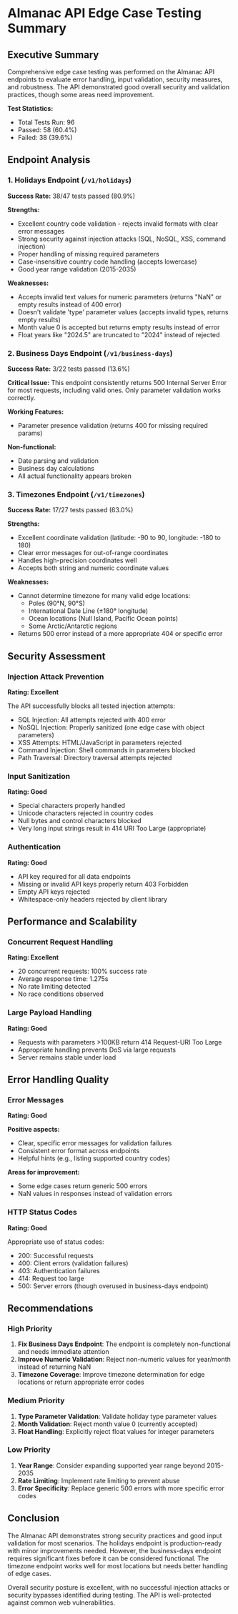 # Almanac API Edge Case Testing Summary

## Executive Summary

Comprehensive edge case testing was performed on the Almanac API endpoints to evaluate error handling, input validation, security measures, and robustness. The API demonstrated good overall security and validation practices, though some areas need improvement.

**Test Statistics:**
- Total Tests Run: 96
- Passed: 58 (60.4%)
- Failed: 38 (39.6%)

## Endpoint Analysis

### 1. Holidays Endpoint (`/v1/holidays`)
**Success Rate:** 38/47 tests passed (80.9%)

**Strengths:**
- Excellent country code validation - rejects invalid formats with clear error messages
- Strong security against injection attacks (SQL, NoSQL, XSS, command injection)
- Proper handling of missing required parameters
- Case-insensitive country code handling (accepts lowercase)
- Good year range validation (2015-2035)

**Weaknesses:**
- Accepts invalid text values for numeric parameters (returns "NaN" or empty results instead of 400 error)
- Doesn't validate 'type' parameter values (accepts invalid types, returns empty results)
- Month value 0 is accepted but returns empty results instead of error
- Float years like "2024.5" are truncated to "2024" instead of rejected

### 2. Business Days Endpoint (`/v1/business-days`)
**Success Rate:** 3/22 tests passed (13.6%)

**Critical Issue:** This endpoint consistently returns 500 Internal Server Error for most requests, including valid ones. Only parameter validation works correctly.

**Working Features:**
- Parameter presence validation (returns 400 for missing required params)

**Non-functional:**
- Date parsing and validation
- Business day calculations
- All actual functionality appears broken

### 3. Timezones Endpoint (`/v1/timezones`)
**Success Rate:** 17/27 tests passed (63.0%)

**Strengths:**
- Excellent coordinate validation (latitude: -90 to 90, longitude: -180 to 180)
- Clear error messages for out-of-range coordinates
- Handles high-precision coordinates well
- Accepts both string and numeric coordinate values

**Weaknesses:**
- Cannot determine timezone for many valid edge locations:
  - Poles (90°N, 90°S)
  - International Date Line (±180° longitude)
  - Ocean locations (Null Island, Pacific Ocean points)
  - Some Arctic/Antarctic regions
- Returns 500 error instead of a more appropriate 404 or specific error

## Security Assessment

### Injection Attack Prevention
**Rating: Excellent**

The API successfully blocks all tested injection attempts:
- SQL Injection: All attempts rejected with 400 error
- NoSQL Injection: Properly sanitized (one edge case with object parameters)
- XSS Attempts: HTML/JavaScript in parameters rejected
- Command Injection: Shell commands in parameters blocked
- Path Traversal: Directory traversal attempts rejected

### Input Sanitization
**Rating: Good**

- Special characters properly handled
- Unicode characters rejected in country codes
- Null bytes and control characters blocked
- Very long input strings result in 414 URI Too Large (appropriate)

### Authentication
**Rating: Good**

- API key required for all data endpoints
- Missing or invalid API keys properly return 403 Forbidden
- Empty API keys rejected
- Whitespace-only headers rejected by client library

## Performance and Scalability

### Concurrent Request Handling
**Rating: Excellent**

- 20 concurrent requests: 100% success rate
- Average response time: 1.275s
- No rate limiting detected
- No race conditions observed

### Large Payload Handling
**Rating: Good**

- Requests with parameters >100KB return 414 Request-URI Too Large
- Appropriate handling prevents DoS via large requests
- Server remains stable under load

## Error Handling Quality

### Error Messages
**Rating: Good**

**Positive aspects:**
- Clear, specific error messages for validation failures
- Consistent error format across endpoints
- Helpful hints (e.g., listing supported country codes)

**Areas for improvement:**
- Some edge cases return generic 500 errors
- NaN values in responses instead of validation errors

### HTTP Status Codes
**Rating: Good**

Appropriate use of status codes:
- 200: Successful requests
- 400: Client errors (validation failures)
- 403: Authentication failures
- 414: Request too large
- 500: Server errors (though overused in business-days endpoint)

## Recommendations

### High Priority
1. **Fix Business Days Endpoint**: The endpoint is completely non-functional and needs immediate attention
2. **Improve Numeric Validation**: Reject non-numeric values for year/month instead of returning NaN
3. **Timezone Coverage**: Improve timezone determination for edge locations or return appropriate error codes

### Medium Priority
1. **Type Parameter Validation**: Validate holiday type parameter values
2. **Month Validation**: Reject month value 0 (currently accepted)
3. **Float Handling**: Explicitly reject float values for integer parameters

### Low Priority
1. **Year Range**: Consider expanding supported year range beyond 2015-2035
2. **Rate Limiting**: Implement rate limiting to prevent abuse
3. **Error Specificity**: Replace generic 500 errors with more specific error codes

## Conclusion

The Almanac API demonstrates strong security practices and good input validation for most scenarios. The holidays endpoint is production-ready with minor improvements needed. However, the business-days endpoint requires significant fixes before it can be considered functional. The timezone endpoint works well for most locations but needs better handling of edge cases.

Overall security posture is excellent, with no successful injection attacks or security bypasses identified during testing. The API is well-protected against common web vulnerabilities.